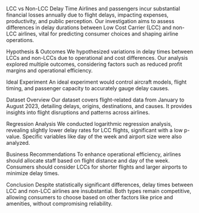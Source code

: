 LCC vs Non-LCC Delay Time
Airlines and passengers incur substantial financial losses annually due to flight delays, impacting expenses, productivity, and public perception. Our investigation aims to assess differences in delay durations between Low Cost Carrier (LCC) and non-LCC airlines, vital for predicting consumer choices and shaping airline operations.

Hypothesis & Outcomes
We hypothesized variations in delay times between LCCs and non-LCCs due to operational and cost differences. Our analysis explored multiple outcomes, considering factors such as reduced profit margins and operational efficiency.

Ideal Experiment
An ideal experiment would control aircraft models, flight timing, and passenger capacity to accurately gauge delay causes.

Dataset Overview
Our dataset covers flight-related data from January to August 2023, detailing delays, origins, destinations, and causes. It provides insights into flight disruptions and patterns across airlines.

Regression Analysis
We conducted logarithmic regression analysis, revealing slightly lower delay rates for LCC flights, significant with a low p-value. Specific variables like day of the week and airport size were also analyzed.

Business Recommendations
To enhance operational efficiency, airlines should allocate staff based on flight distance and day of the week. Consumers should consider LCCs for shorter flights and larger airports to minimize delay times.

Conclusion
Despite statistically significant differences, delay times between LCC and non-LCC airlines are insubstantial. Both types remain competitive, allowing consumers to choose based on other factors like price and amenities, without compromising reliability.
